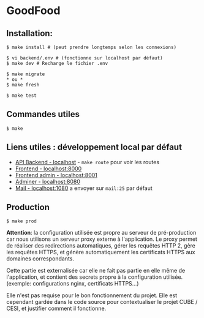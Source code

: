 # GoodFood

## Installation:

    $ make install # (peut prendre longtemps selon les connexions)

    $ vi backend/.env # (fonctionne sur localhost par défaut)
    $ make dev # Recharge le fichier .env

    $ make migrate
    * ou *
    $ make fresh

    $ make test

## Commandes utiles

    $ make

## Liens utiles : développement local par défaut

- [API Backend - localhost](localhost/api) - `make route` pour voir les routes
- [Frontend - localhost:8000](localhost:8000)
- [Frontend admin - localhost:8001](localhost:8001)
- [Adminer - localhost:8080](localhost:8080)
- [Mail - localhost:1080](localhost:1080) a envoyer sur `mail:25` par défaut

## Production

    $ make prod

**Attention**: la configuration utilisée est propre au serveur de pré-production car nous utilisons un serveur proxy externe à l'application. Le proxy permet de réaliser des redirections automatiques, gérer les requêtes HTTP 2, gère les requêtes HTTPS, et génère automatiquement les certificats HTTPS aux domaines correspondants.

Cette partie est externalisée car elle ne fait pas partie en elle même de l'application, et contient des secrets propre à la configuration utilisée. (exemple: configurations nginx, certificats HTTPS...)

Elle n'est pas requise pour le bon fonctionnement du projet. Elle est cependant gardée dans le code source pour contextualiser le projet CUBE / CESI, et justifier comment il fonctionne.
